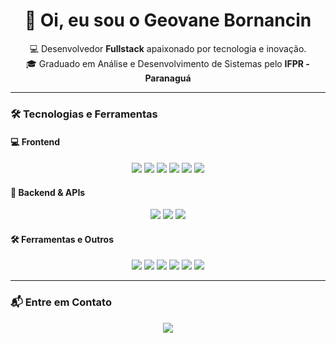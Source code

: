 <h1 align="center">👋 Oi, eu sou o Geovane Bornancin</h1>

<p align="center">
  💻 Desenvolvedor <strong>Fullstack</strong> apaixonado por tecnologia e inovação.<br/>
  🎓 Graduado em Análise e Desenvolvimento de Sistemas pelo <strong>IFPR - Paranaguá</strong>
</p>

---

### 🛠️ Tecnologias e Ferramentas

#### 💻 Frontend
<div align="center">
  <img src="https://img.shields.io/badge/HTML5-E34F26?style=for-the-badge&logo=html5&logoColor=white" />
  <img src="https://img.shields.io/badge/CSS3-1572B6?style=for-the-badge&logo=css3&logoColor=white" />
  <img src="https://img.shields.io/badge/JavaScript-F7DF1E?style=for-the-badge&logo=javascript&logoColor=black" />
  <img src="https://img.shields.io/badge/TypeScript-3178C6?style=for-the-badge&logo=typescript&logoColor=white" />
  <img src="https://img.shields.io/badge/Angular-DD0031?style=for-the-badge&logo=angular&logoColor=white" />
  <img src="https://img.shields.io/badge/Flutter-02569B?style=for-the-badge&logo=flutter&logoColor=white" />
</div>

#### 🧠 Backend & APIs
<div align="center">
  <img src="https://img.shields.io/badge/Node.js-339933?style=for-the-badge&logo=nodedotjs&logoColor=white" />
  <img src="https://img.shields.io/badge/Laravel-F55247?style=for-the-badge&logo=laravel&logoColor=white" />
  <img src="https://img.shields.io/badge/OpenAI%20SDK-412991?style=for-the-badge&logo=openai&logoColor=white" />
</div>

#### 🛠️ Ferramentas e Outros
<div align="center">
  <img src="https://img.shields.io/badge/Protheus-003366?style=for-the-badge&logoColor=white" />
  <img src="https://img.shields.io/badge/SharePoint-0078D4?style=for-the-badge&logo=microsoft-sharepoint&logoColor=white" />
  <img src="https://img.shields.io/badge/Figma-F24E1E?style=for-the-badge&logo=figma&logoColor=white" />
  <img src="https://img.shields.io/badge/Git-F05033?style=for-the-badge&logo=git&logoColor=white" />
  <img src="https://img.shields.io/badge/GitHub-181717?style=for-the-badge&logo=github&logoColor=white" />
  <img src="https://img.shields.io/badge/VSCode-007ACC?style=for-the-badge&logo=visualstudiocode&logoColor=white" />
</div>

---

### 📬 Entre em Contato

<p align="center">
  <a href="https://www.linkedin.com/in/geovane-bornancin/" target="_blank">
    <img src="https://img.shields.io/badge/LinkedIn-%230077B5.svg?style=for-the-badge&logo=linkedin&logoColor=white" />
  </a>
</p>

